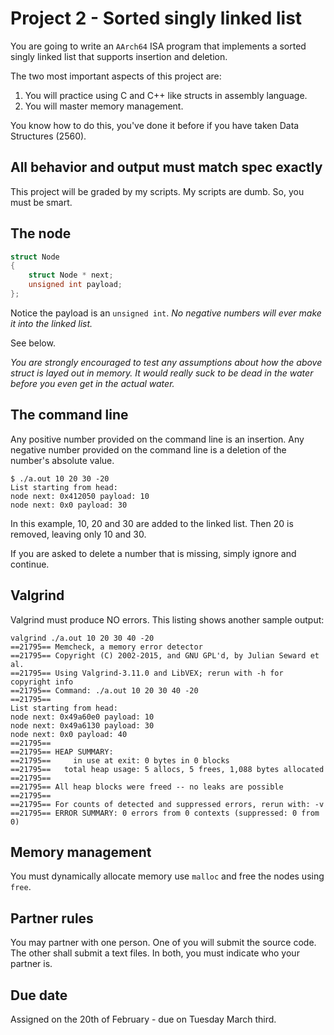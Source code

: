 # Project 2 - Sorted singly linked list

You are going to write an ```AArch64``` ISA program that implements a sorted singly linked list that supports insertion and deletion. 

The two most important aspects of this project are:

1. You will practice using C and C++ like structs in assembly language.
2. You will master memory management.

You know how to do this, you've done it before if you have taken Data Structures (2560).

## All behavior and output must match spec exactly

This project will be graded by my scripts. My scripts are dumb. So, you must be smart.

## The node

```c++
struct Node
{
	struct Node * next;
	unsigned int payload;
};
```

Notice the payload is an ```unsigned int```. *No negative numbers will ever make it into the linked list.* 

See below.

*You are strongly encouraged to test any assumptions about how the above struct is layed out in memory. It would really suck to be dead in the water before you even get in the actual water.*

## The command line

Any positive number provided on the command line is an insertion. Any negative number provided on the command line is a deletion of the number's absolute value.

```
$ ./a.out 10 20 30 -20
List starting from head:
node next: 0x412050 payload: 10
node next: 0x0 payload: 30
```

In this example, 10, 20 and 30 are added to the linked list. Then 20 is removed, leaving only 10 and 30.

If you are asked to delete a number that is missing, simply ignore and continue.

## Valgrind

Valgrind must produce NO errors. This listing shows another sample output:

```
valgrind ./a.out 10 20 30 40 -20
==21795== Memcheck, a memory error detector
==21795== Copyright (C) 2002-2015, and GNU GPL'd, by Julian Seward et al.
==21795== Using Valgrind-3.11.0 and LibVEX; rerun with -h for copyright info
==21795== Command: ./a.out 10 20 30 40 -20
==21795== 
List starting from head:
node next: 0x49a60e0 payload: 10
node next: 0x49a6130 payload: 30
node next: 0x0 payload: 40
==21795== 
==21795== HEAP SUMMARY:
==21795==     in use at exit: 0 bytes in 0 blocks
==21795==   total heap usage: 5 allocs, 5 frees, 1,088 bytes allocated
==21795== 
==21795== All heap blocks were freed -- no leaks are possible
==21795== 
==21795== For counts of detected and suppressed errors, rerun with: -v
==21795== ERROR SUMMARY: 0 errors from 0 contexts (suppressed: 0 from 0)
```

## Memory management

You must dynamically allocate memory use `malloc` and free the nodes using `free`.

## Partner rules

You may partner with one person. One of you will submit the source code. The other shall submit a text files. In both, you must indicate who your partner is.

## Due date

Assigned on the 20th of February - due on Tuesday March third.
